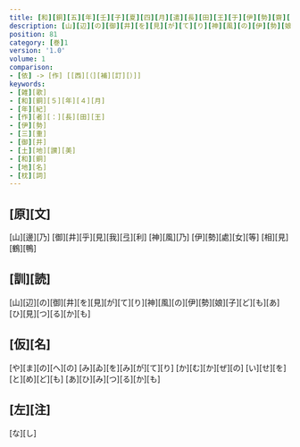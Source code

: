 ```yaml
---
title: [和][銅][五][年][壬][子][夏][四][月][遣][長][田][王][于][伊][勢][齋][宮][時][山][邊][御][井]<[作]>[歌]
description: [山][辺][の][御][井][を][見][が][て][り][神][風][の][伊][勢][娘][子][ど][も][あ][ひ][見][つ][る][か][も]
position: 81
category: [巻]1
version: '1.0'
volume: 1
comparison:
- [依] -> [作] [[西][（][補][訂][）]]
keywords:
- [雑][歌]
- [和][銅][５][年][４][月]
- [年][紀]
- [作][者][：][長][田][王]
- [伊][勢]
- [三][重]
- [御][井]
- [土][地][讃][美]
- [和][銅]
- [地][名]
- [枕][詞]
---
```


## [原][文]

[山][邊][乃] [御][井][乎][見][我][弖][利] [神][風][乃] [伊][勢][處][女][等] [相][見][鶴][鴨]

## [訓][読]

[山][辺][の][御][井][を][見][が][て][り][神][風][の][伊][勢][娘][子][ど][も][あ][ひ][見][つ][る][か][も]

## [仮][名]

[や][ま][の][へ][の] [み][ゐ][を][み][が][て][り] [か][む][か][ぜ][の] [い][せ][を][と][め][ど][も] [あ][ひ][み][つ][る][か][も]

## [左][注]

[な][し]
